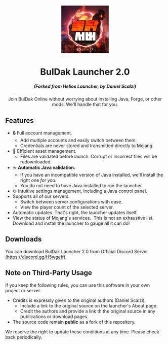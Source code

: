 <p align="center"><img src="./app/assets/images/BDOLogo.png" width="150px" height="150px" alt="BulDak Online"></p>

<h1 align="center"> BulDak Launcher 2.0 </h1>

<em><h5 align="center">(Forked from Helios Launcher, by Daniel Scalzi)</h5></em>

<p align="center">Join BulDak Online without worrying about installing Java, Forge, or other mods. We'll handle that for you.</p>

## Features
* 🔒 Full account management.
  * Add multiple accounts and easily switch between them.
  * Credentials are never stored and transmitted directly to Mojang.
* 📂 Efficient asset management.
  * Files are validated before launch. Corrupt or incorrect files will be redownloaded.
* ☕ **Automatic Java validation.**
  * If you have an incompatible version of Java installed, we'll install the right one *for you*.
  * You do not need to have Java installed to run the launcher.
* ⚙️ Intuitive settings management, including a Java control panel.
* Supports all of our servers.
  * Switch between server configurations with ease.
  * View the player count of the selected server.
* Automatic updates. That's right, the launcher updates itself.
* View the status of Mojang's services.
​
This is not an exhaustive list. Download and install the launcher to gauge all it can do!

## Downloads

You can download BulDak Launcher 2.0 from Official Discord Server (https://discord.gg/H5wgeff).

## Note on Third-Party Usage

If you keep the following rules, you can use this software in your own project or server.

* Credits is expressly given to the original authors (Daniel Scalzi).
  * Include a link to the original source on the launcher's About page.
  * Credit the authors and provide a link th the original source in any publications or download pages.
* The source code remain **public** as a fork of this repository.

We reserve the right to update these conditions at any time. Please check back periodically.
